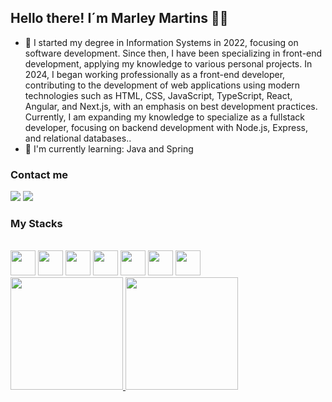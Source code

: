 
## Hello there! I´m Marley Martins 👊😄
- 🔭 I started my degree in Information Systems in 2022, focusing on software development. Since then, I have been specializing in front-end development, applying my knowledge to various personal projects. In 2024, I began working professionally as a front-end developer, contributing to the development of web applications using modern technologies such as HTML, CSS, JavaScript, TypeScript, React, Angular, and Next.js, with an emphasis on best development practices. Currently, I am expanding my knowledge to specialize as a fullstack developer, focusing on backend development with Node.js, Express, and relational databases..
- 🌱 I'm currently learning: Java and Spring 



### Contact me
<div>
<a href = "mailto:contato@marleypm16@gmail.com"><img loading="lazy" src="https://img.shields.io/badge/Gmail-D14836?style=for-the-badge&logo=gmail&logoColor=white" target="_blank"></a>
<a href="https://www.linkedin.com/in/marley-martins-206829258/" target="_blank"><img loading="lazy" src="https://img.shields.io/badge/-LinkedIn-%230077B5?style=for-the-badge&logo=linkedin&logoColor=white" target="_blank"></a>   
</div>



### My Stacks

<div> <br/>
     <img loading="lazy" src="https://cdn.jsdelivr.net/gh/devicons/devicon@latest/icons/javascript/javascript-plain.svg" height="40" width="40" />
     <img loading="lazy" src="https://cdn.jsdelivr.net/gh/devicons/devicon@latest/icons/git/git-original.svg" height="40" width="40"  />
     <img loading="lazy" src="https://cdn.jsdelivr.net/gh/devicons/devicon@latest/icons/react/react-original.svg" height="40" width="40"  />
     <img loading="lazy" src="https://cdn.jsdelivr.net/gh/devicons/devicon@latest/icons/typescript/typescript-original.svg" height="40" width="40"  />
     <img loading="lazy" src="https://cdn.jsdelivr.net/gh/devicons/devicon@latest/icons/nextjs/nextjs-original.svg" height="40" width="40"  />
     <img loading="lazy" src="https://cdn.jsdelivr.net/gh/devicons/devicon@latest/icons/prisma/prisma-original.svg" height="40" width="40"  />
     <img loading="lazy" src="https://cdn.jsdelivr.net/gh/devicons/devicon@latest/icons/postgresql/postgresql-original.svg" height="40" width="40"  />
</div>
<div>
<a href="https://github.com/marleypm16">
<img loading="lazy" height="180em" src="https://github-readme-stats.vercel.app/api/top-langs/?username=marleypm16&layout=compact&langs_count=7&theme=dracula"/>
<img loading="lazy" height="180em" src="https://github-readme-stats.vercel.app/api?username=marleypm16&show_icons=true&theme=dracula&include_all_commits=true&count_private=true"/>
</div>

